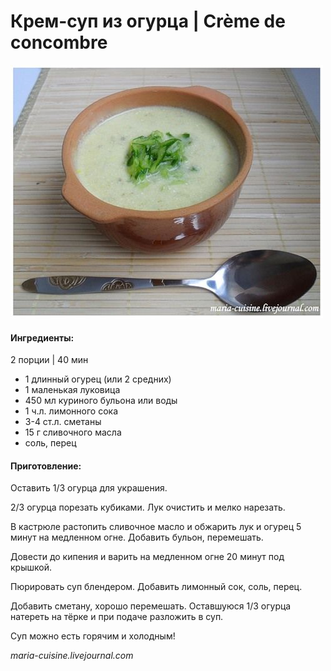 # Крем-суп из огурца \| Crème de concombre

![&#x41A;&#x440;&#x435;&#x43C;-&#x441;&#x443;&#x43F; &#x438;&#x437; &#x43E;&#x433;&#x443;&#x440;&#x446;&#x430; \| Cr&#xE8;me de concombre](../pics/856d7d28f2eebc8eaba9f9bffe131756-1.jpg)

#### Ингредиенты:

2 порции \| 40 мин

* 1 длинный огурец \(или 2 средних\)
* 1 маленькая луковица
* 450 мл куриного бульона или воды
* 1 ч.л. лимонного сока
* 3-4 ст.л. сметаны
* 15 г сливочного масла
* соль, перец

#### Приготовление:

Оставить 1/3 огурца для украшения.

2/3 огурца порезать кубиками. Лук очистить и мелко нарезать.

В кастрюле растопить сливочное масло и обжарить лук и огурец 5 минут на медленном огне. Добавить бульон, перемешать.

Довести до кипения и варить на медленном огне 20 минут под крышкой.

Пюрировать суп блендером. Добавить лимонный сок, соль, перец.

Добавить сметану, хорошо перемешать. Оставшуюся 1/3 огурца натереть на тёрке и при подаче разложить в суп.

Суп можно есть горячим и холодным!

_maria-cuisine.livejournal.com_

